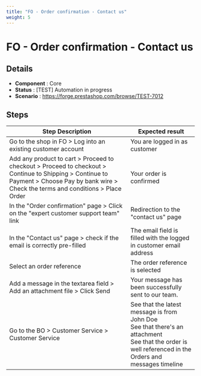 ```yaml
---
title: "FO - Order confirmation - Contact us"
weight: 5
---
```


# FO - Order confirmation - Contact us
## Details
* **Component** : Core
* **Status** : [TEST] Automation in progress
* **Scenario** : https://forge.prestashop.com/browse/TEST-7012

## Steps
| Step Description | Expected result |
| ----- | ----- |
| Go to the shop in FO > Log into an existing customer account | You are logged in as customer |
| Add any product to cart > Proceed to checkout > Proceed to checkout > Continue to Shipping > Continue to Payment > Choose Pay by bank wire > Check the terms and conditions > Place Order | Your order is confirmed |
| In the "Order confirmation" page > Click on the "expert customer support team" link | Redirection to the "contact us" page |
| In the "Contact us" page > check if the email is correctly pre-filled | The email field is filled with the logged in customer email address |
| Select an order reference | The order reference is selected |
| Add a message in the textarea field > Add an attachment file > Click Send | Your message has been successfully sent to our team. |
| Go to the BO > Customer Service > Customer Service | See that the latest message is from John Doe<br>See that there's an attachment<br>See that the order is well referenced in the Orders and messages timeline |
